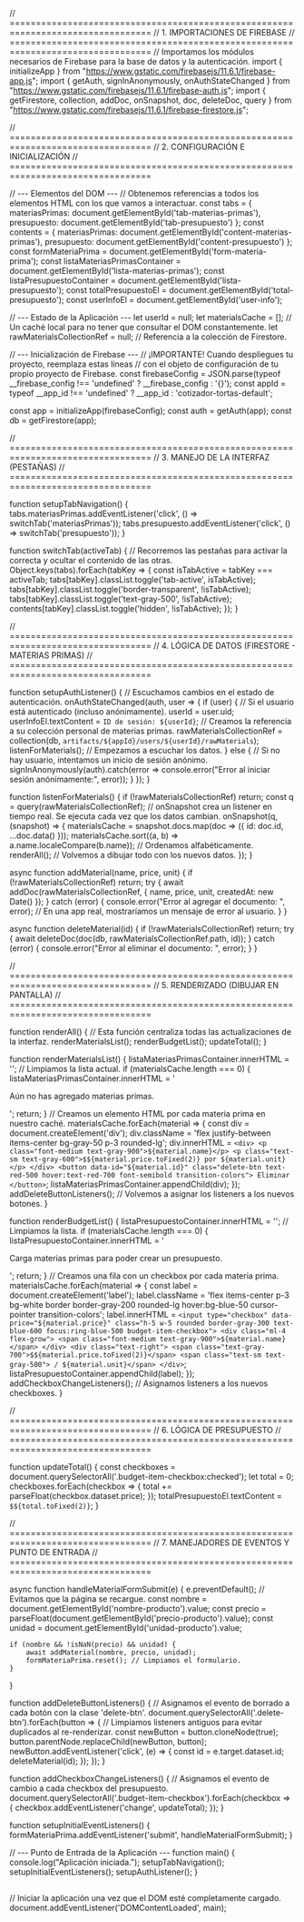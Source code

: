 // =================================================================================
// 1. IMPORTACIONES DE FIREBASE
// =================================================================================
// Importamos los módulos necesarios de Firebase para la base de datos y la autenticación.
import { initializeApp } from "https://www.gstatic.com/firebasejs/11.6.1/firebase-app.js";
import { getAuth, signInAnonymously, onAuthStateChanged } from "https://www.gstatic.com/firebasejs/11.6.1/firebase-auth.js";
import { getFirestore, collection, addDoc, onSnapshot, doc, deleteDoc, query } from "https://www.gstatic.com/firebasejs/11.6.1/firebase-firestore.js";

// =================================================================================
// 2. CONFIGURACIÓN E INICIALIZACIÓN
// =================================================================================

// --- Elementos del DOM ---
// Obtenemos referencias a todos los elementos HTML con los que vamos a interactuar.
const tabs = {
    materiasPrimas: document.getElementById('tab-materias-primas'),
    presupuesto: document.getElementById('tab-presupuesto')
};
const contents = {
    materiasPrimas: document.getElementById('content-materias-primas'),
    presupuesto: document.getElementById('content-presupuesto')
};
const formMateriaPrima = document.getElementById('form-materia-prima');
const listaMateriasPrimasContainer = document.getElementById('lista-materias-primas');
const listaPresupuestoContainer = document.getElementById('lista-presupuesto');
const totalPresupuestoEl = document.getElementById('total-presupuesto');
const userInfoEl = document.getElementById('user-info');

// --- Estado de la Aplicación ---
let userId = null;
let materialsCache = []; // Un caché local para no tener que consultar el DOM constantemente.
let rawMaterialsCollectionRef = null; // Referencia a la colección de Firestore.

// --- Inicialización de Firebase ---
// ¡IMPORTANTE! Cuando despliegues tu proyecto, reemplaza estas líneas
// con el objeto de configuración de tu propio proyecto de Firebase.
const firebaseConfig = JSON.parse(typeof __firebase_config !== 'undefined' ? __firebase_config : '{}');
const appId = typeof __app_id !== 'undefined' ? __app_id : 'cotizador-tortas-default';

const app = initializeApp(firebaseConfig);
const auth = getAuth(app);
const db = getFirestore(app);

// =================================================================================
// 3. MANEJO DE LA INTERFAZ (PESTAÑAS)
// =================================================================================

function setupTabNavigation() {
    tabs.materiasPrimas.addEventListener('click', () => switchTab('materiasPrimas'));
    tabs.presupuesto.addEventListener('click', () => switchTab('presupuesto'));
}

function switchTab(activeTab) {
    // Recorremos las pestañas para activar la correcta y ocultar el contenido de las otras.
    Object.keys(tabs).forEach(tabKey => {
        const isTabActive = tabKey === activeTab;
        tabs[tabKey].classList.toggle('tab-active', isTabActive);
        tabs[tabKey].classList.toggle('border-transparent', !isTabActive);
        tabs[tabKey].classList.toggle('text-gray-500', !isTabActive);
        contents[tabKey].classList.toggle('hidden', !isTabActive);
    });
}

// =================================================================================
// 4. LÓGICA DE DATOS (FIRESTORE - MATERIAS PRIMAS)
// =================================================================================

function setupAuthListener() {
    // Escuchamos cambios en el estado de autenticación.
    onAuthStateChanged(auth, user => {
        if (user) {
            // Si el usuario está autenticado (incluso anónimamente).
            userId = user.uid;
            userInfoEl.textContent = `ID de sesión: ${userId}`;
            // Creamos la referencia a su colección personal de materias primas.
            rawMaterialsCollectionRef = collection(db, `artifacts/${appId}/users/${userId}/rawMaterials`);
            listenForMaterials(); // Empezamos a escuchar los datos.
        } else {
            // Si no hay usuario, intentamos un inicio de sesión anónimo.
            signInAnonymously(auth).catch(error => console.error("Error al iniciar sesión anónimamente:", error));
        }
    });
}

function listenForMaterials() {
    if (!rawMaterialsCollectionRef) return;
    const q = query(rawMaterialsCollectionRef);
    // onSnapshot crea un listener en tiempo real. Se ejecuta cada vez que los datos cambian.
    onSnapshot(q, (snapshot) => {
        materialsCache = snapshot.docs.map(doc => ({ id: doc.id, ...doc.data() }));
        materialsCache.sort((a, b) => a.name.localeCompare(b.name)); // Ordenamos alfabéticamente.
        renderAll(); // Volvemos a dibujar todo con los nuevos datos.
    });
}

async function addMaterial(name, price, unit) {
    if (!rawMaterialsCollectionRef) return;
    try {
        await addDoc(rawMaterialsCollectionRef, { name, price, unit, createdAt: new Date() });
    } catch (error) {
        console.error("Error al agregar el documento: ", error);
        // En una app real, mostraríamos un mensaje de error al usuario.
    }
}

async function deleteMaterial(id) {
    if (!rawMaterialsCollectionRef) return;
    try {
        await deleteDoc(doc(db, rawMaterialsCollectionRef.path, id));
    } catch (error) {
        console.error("Error al eliminar el documento: ", error);
    }
}

// =================================================================================
// 5. RENDERIZADO (DIBUJAR EN PANTALLA)
// =================================================================================

function renderAll() {
    // Esta función centraliza todas las actualizaciones de la interfaz.
    renderMaterialsList();
    renderBudgetList();
    updateTotal();
}

function renderMaterialsList() {
    listaMateriasPrimasContainer.innerHTML = ''; // Limpiamos la lista actual.
    if (materialsCache.length === 0) {
        listaMateriasPrimasContainer.innerHTML = '<p class="text-gray-500">Aún no has agregado materias primas.</p>';
        return;
    }
    // Creamos un elemento HTML por cada materia prima en nuestro caché.
    materialsCache.forEach(material => {
        const div = document.createElement('div');
        div.className = 'flex justify-between items-center bg-gray-50 p-3 rounded-lg';
        div.innerHTML = `
            <div>
                <p class="font-medium text-gray-900">${material.name}</p>
                <p class="text-sm text-gray-600">$${material.price.toFixed(2)} por ${material.unit}</p>
            </div>
            <button data-id="${material.id}" class="delete-btn text-red-500 hover:text-red-700 font-semibold transition-colors">
                Eliminar
            </button>
        `;
        listaMateriasPrimasContainer.appendChild(div);
    });
    addDeleteButtonListeners(); // Volvemos a asignar los listeners a los nuevos botones.
}

function renderBudgetList() {
    listaPresupuestoContainer.innerHTML = ''; // Limpiamos la lista.
    if (materialsCache.length === 0) {
        listaPresupuestoContainer.innerHTML = '<p class="text-gray-500">Carga materias primas para poder crear un presupuesto.</p>';
        return;
    }
    // Creamos una fila con un checkbox por cada materia prima.
    materialsCache.forEach(material => {
        const label = document.createElement('label');
        label.className = 'flex items-center p-3 bg-white border border-gray-200 rounded-lg hover:bg-blue-50 cursor-pointer transition-colors';
        label.innerHTML = `
            <input type="checkbox" data-price="${material.price}" class="h-5 w-5 rounded border-gray-300 text-blue-600 focus:ring-blue-500 budget-item-checkbox">
            <div class="ml-4 flex-grow">
                <span class="font-medium text-gray-900">${material.name}</span>
            </div>
            <div class="text-right">
                 <span class="text-gray-700">$${material.price.toFixed(2)}</span>
                 <span class="text-sm text-gray-500"> / ${material.unit}</span>
            </div>
        `;
        listaPresupuestoContainer.appendChild(label);
    });
    addCheckboxChangeListeners(); // Asignamos listeners a los nuevos checkboxes.
}

// =================================================================================
// 6. LÓGICA DE PRESUPUESTO
// =================================================================================

function updateTotal() {
    const checkboxes = document.querySelectorAll('.budget-item-checkbox:checked');
    let total = 0;
    checkboxes.forEach(checkbox => {
        total += parseFloat(checkbox.dataset.price);
    });
    totalPresupuestoEl.textContent = `$${total.toFixed(2)}`;
}

// =================================================================================
// 7. MANEJADORES DE EVENTOS Y PUNTO DE ENTRADA
// =================================================================================

async function handleMaterialFormSubmit(e) {
    e.preventDefault(); // Evitamos que la página se recargue.
    const nombre = document.getElementById('nombre-producto').value;
    const precio = parseFloat(document.getElementById('precio-producto').value);
    const unidad = document.getElementById('unidad-producto').value;

    if (nombre && !isNaN(precio) && unidad) {
        await addMaterial(nombre, precio, unidad);
        formMateriaPrima.reset(); // Limpiamos el formulario.
    }
}

function addDeleteButtonListeners() {
    // Asignamos el evento de borrado a cada botón con la clase 'delete-btn'.
    document.querySelectorAll('.delete-btn').forEach(button => {
        // Limpiamos listeners antiguos para evitar duplicados al re-renderizar.
        const newButton = button.cloneNode(true);
        button.parentNode.replaceChild(newButton, button);
        newButton.addEventListener('click', (e) => {
            const id = e.target.dataset.id;
            deleteMaterial(id);
        });
    });
}

function addCheckboxChangeListeners() {
    // Asignamos el evento de cambio a cada checkbox del presupuesto.
     document.querySelectorAll('.budget-item-checkbox').forEach(checkbox => {
        checkbox.addEventListener('change', updateTotal);
    });
}

function setupInitialEventListeners() {
    formMateriaPrima.addEventListener('submit', handleMaterialFormSubmit);
}

// --- Punto de Entrada de la Aplicación ---
function main() {
    console.log("Aplicación iniciada.");
    setupTabNavigation();
    setupInitialEventListeners();
    setupAuthListener();
}
##
// Iniciar la aplicación una vez que el DOM esté completamente cargado.
document.addEventListener('DOMContentLoaded', main);
